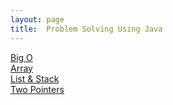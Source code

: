 ```yaml
---
layout: page
title:  Problem Solving Using Java 
---
```

[Big O](Chapter01.md)  
[Array](Chapter02.md)  
[List & Stack](Chapter03.md)  
[Two Pointers](twopointers.md)
